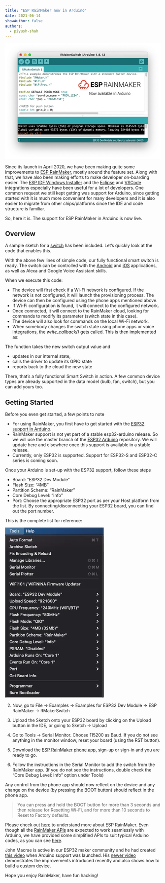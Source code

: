 ```yaml
---
title: "ESP RainMaker now in Arduino"
date: 2021-06-14
showAuthor: false
authors: 
  - piyush-shah
---
```

![](img/esp-1.webp)

Since its launch in April 2020, we have been making quite some improvements to [ESP RainMaker](https://rainmaker.espressif.com/), mostly around the feature set. Along with that, we have also been making efforts to make developer on-boarding easier. The [ESP IDF Windows Installer](https://docs.espressif.com/projects/esp-idf/en/latest/esp32/get-started/windows-setup.html#esp-idf-tools-installer) and the [Eclipse](https://github.com/espressif/idf-eclipse-plugin#installing-idf-plugin-using-update-site-url) and [VSCode](https://github.com/espressif/vscode-esp-idf-extension/blob/master/docs/tutorial/install.md) integrations especially have been useful for a lot of developers. One common request we still kept getting was support for Arduino, since getting started with it is much more convenient for many developers and it is also easier to migrate from other chips/platforms since the IDE and code structure is familiar.

So, here it is. The support for ESP RainMaker in Arduino is now live.

## Overview

A sample sketch for a [switch](https://github.com/espressif/arduino-esp32/tree/master/libraries/RainMaker/examples/RMakerSwitch) has been included. Let’s quickly look at the code that enables this.

With the above few lines of simple code, our fully functional smart switch is ready. The switch can be controlled with the [Android](https://play.google.com/store/apps/details?id=com.espressif.rainmaker) and [iOS](https://apps.apple.com/app/esp-rainmaker/id1497491540) applications, as well as Alexa and Google Voice Assistant skills.

When we execute this code:

- The device will first check if a Wi-Fi network is configured. If the network is not configured, it will launch the provisioning process. The device can then be configured using the phone apps mentioned above.
- If Wi-Fi configuration is found, it will connect to the configured network.
- Once connected, it will connect to the RainMaker cloud, looking for commands to modify its parameter (switch state in this case).
- The device will also look for commands on the local Wi-Fi network.
- When somebody changes the switch state using phone apps or voice integrations, the *write_callback()* gets called. This is then implemented as:

The function takes the new switch output value and

- updates in our internal state,
- calls the driver to update its GPIO state
- reports back to the cloud the new state

There, that’s a fully functional Smart Switch in action. A few common device types are already supported in the data model (bulb, fan, switch), but you can add yours too.

## Getting Started

Before you even get started, a few points to note

- For using RainMaker, you first have to get started with the [ESP32 support in Arduino](https://github.com/espressif/arduino-esp32).
- RainMaker support is not yet part of a stable esp32-arduino release. So we will use the master branch of the [ESP32 Arduino](https://github.com/espressif/arduino-esp32) repository. We will update here and elsewhere once this support is available in a stable release.
- Currently, only ESP32 is supported. Support for ESP32-S and ESP32-C series is coming soon.

Once your Arduino is set-up with the ESP32 support, follow these steps

- Board: “ESP32 Dev Module”
- Flash Size: “4MB”
- Partition Scheme: “RainMaker”
- Core Debug Level: “Info”
- Port: Choose the appropriate ESP32 port as per your Host platform from the list. By connecting/disconnecting your ESP32 board, you can find out the port number.

This is the complete list for reference:

![](img/esp-2.webp)

2. Now, go to File -> Examples -> Examples for ESP32 Dev Module -> ESP RainMaker -> RMakerSwitch

3. Upload the Sketch onto your ESP32 board by clicking on the Upload button in the IDE, or going to Sketch -> Upload

4. Go to Tools -> Serial Monitor. Choose 115200 as Baud. If you do not see anything in the monitor window, reset your board (using the RST button).

5. Download the [ESP RainMaker phone app](https://rainmaker.espressif.com/docs/quick-links.html#phone-apps), sign-up or sign-in and you are ready to go.

6. Follow the instructions in the Serial Monitor to add the switch from the RainMaker app. (If you do not see the instructions, double check the “Core Debug Level: Info” option under Tools)

Any control from the phone app should now reflect on the device and any change on the device (by pressing the BOOT button) should reflect in the phone app.

> You can press and hold the BOOT button for more than 3 seconds and then release for Resetting Wi-Fi, and for more than 10 seconds to Reset to Factory defaults.

Please check out [here](https://rainmaker.espressif.com/) to understand more about ESP RainMaker. Even though all the [RainMaker APIs](https://docs.espressif.com/projects/esp-rainmaker/en/latest/c-api-reference/index.html) are expected to work seamlessly with Arduino, we have provided some simplified APIs to suit typical Arduino codes, as you can see [here](https://github.com/espressif/arduino-esp32/tree/master/libraries/RainMaker#documentation).

John Macrae is active in our ESP32 maker community and he had created [this video](https://www.youtube.com/watch?v=g-Mw0-lzxdg) when Arduino support was launched. His [newer video](https://www.youtube.com/watch?v=eYVtHuLk008) demonstrates the improvements introduced recently and also shows how to build a custom device.

Hope you enjoy RainMaker, have fun hacking!
